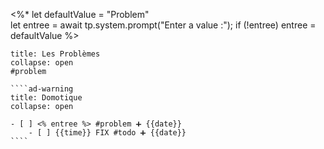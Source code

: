  <%*
let defaultValue = "Problem"  
let entree = await tp.system.prompt("Enter a value :");
if (!entree) entree = defaultValue
%>

`````ad-danger
title: Les Problèmes
collapse: open
#problem

````ad-warning
title: Domotique
collapse: open

- [ ] <% entree %> #problem ➕ {{date}}  
	- [ ] {{time}} FIX #todo ➕ {{date}}  
````

`````
